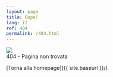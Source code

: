 ```yaml
---
layout: page
title: Oops!
lang: it
ref: 404
permalink: /404.html
---
```


<img src="{{ site.baseurl }}/assets/images/404.svg">
<br>
404 - Pagina non trovata

[Torna alla homepage]({{ site.baseurl }}/)
